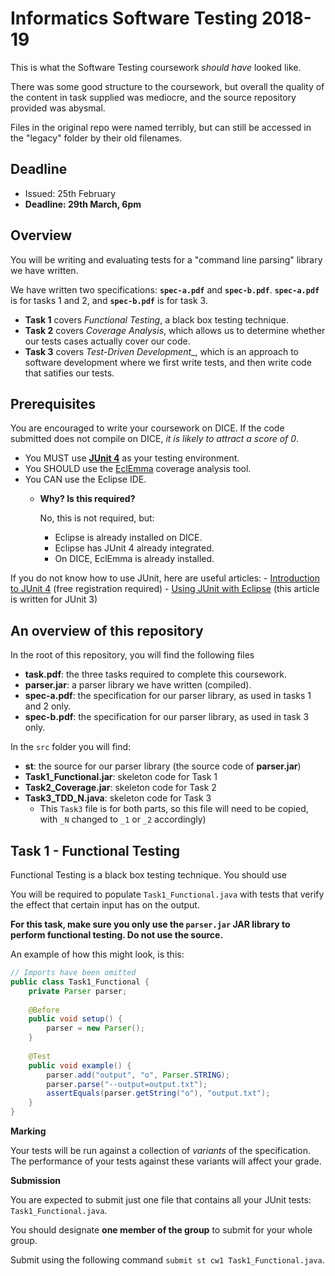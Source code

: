 # Informatics Software Testing 2018-19

This is what the Software Testing coursework _should have_ looked like.

There was some good structure to the coursework, but overall the quality of the content in task supplied was mediocre, and the source repository provided was abysmal.

Files in the original repo were named terribly, but can still be accessed in the "legacy" folder by their old filenames.

## Deadline

- Issued: 25th February
- **Deadline: 29th March, 6pm**

## Overview

You will be writing and evaluating tests for a "command line parsing" library we have written.

We have written two specifications: **`spec-a.pdf`** and **`spec-b.pdf`**. **`spec-a.pdf`** is for tasks 1 and 2, and **`spec-b.pdf`** is for task 3.

- **Task 1** covers _Functional Testing_, a black box testing technique.
- **Task 2** covers _Coverage Analysis_, which allows us to determine whether our tests cases actually cover our code.
- **Task 3** covers _Test-Driven Development__, which is an approach to software development where we first write tests, and then write code that satifies our tests.

## Prerequisites

You are encouraged to write your coursework on DICE. If the code submitted does not compile on DICE, _it is likely to attract a score of 0_.

- You MUST use **[JUnit 4](https://junit.org/junit4/)** as your testing environment.
- You SHOULD use the [EclEmma](https://www.eclemma.org/) coverage analysis tool.
- You CAN use the Eclipse IDE.
    - **Why? Is this required?**
    
        No, this is not required, but:
        - Eclipse is already installed on DICE.
        - Eclipse has JUnit 4 already integrated.
        - On DICE, EclEmma is already installed.

If you do not know how to use JUnit, here are useful articles:
    - [Introduction to JUnit 4](https://www.ibm.com/developerworks/java/tutorials/j-junit4/) (free registration required)
    - [Using JUnit with Eclipse](https://www.vogella.com/tutorials/JUnit/article.html#eclipse-support-for-junit-4) (this article is written for JUnit 3)

## An overview of this repository

In the root of this repository, you will find the following files

- **task.pdf**: the three tasks required to complete this coursework.
- **parser.jar**: a parser library we have written (compiled).
- **spec-a.pdf**: the specification for our parser library, as used in tasks 1 and 2 only.
- **spec-b.pdf**: the specification for our parser library, as used in task 3 only.

In the `src` folder you will find:
- **st**: the source for our parser library (the source code of **parser.jar**)
- **Task1_Functional.jar**: skeleton code for Task 1
- **Task2_Coverage.jar**: skeleton code for Task 2
- **Task3_TDD_N.java**: skeleton code for Task 3
    - This `Task3` file is for both parts, so this file will need to be copied, with `_N` changed to `_1` or `_2` accordingly)


## **Task 1** - Functional Testing

Functional Testing is a black box testing technique. You should use 

You will be required to populate `Task1_Functional.java` with tests that verify the effect that certain input has on the output.

**For this task, make sure you only use the `parser.jar` JAR library to perform functional testing. Do not use the source.**

An example of how this might look, is this:

```java
// Imports have been omitted
public class Task1_Functional {
	private Parser parser;
	
	@Before
	public void setup() {
		parser = new Parser();
	}
	
	@Test
	public void example() {
		parser.add("output", "o", Parser.STRING);
		parser.parse("--output=output.txt");
		assertEquals(parser.getString("o"), "output.txt");
	}
}

```

**Marking**

Your tests will be run against a collection of _variants_ of the specification. The performance of your tests against these variants will affect your grade.

**Submission**

You are expected to submit just one file that contains all your JUnit tests: `Task1_Functional.java`.

You should designate **one member of the group** to submit for your whole group.

Submit using the following command `submit st cw1 Task1_Functional.java`.
